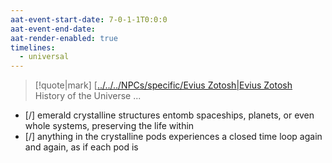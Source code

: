 ```yaml
---
aat-event-start-date: 7-0-1-1T0:0:0
aat-event-end-date: 
aat-render-enabled: true
timelines:
  - universal
---
```

> [!quote|mark] [[../../../NPCs/specific/Evius Zotosh|Evius Zotosh](../../../NPCs/specific/Evius%20Zotosh.md) <br>History of the Universe
> ...



- [/] emerald crystalline structures entomb spaceships, planets, or even whole systems, preserving the life within
- [/] anything in the crystalline pods experiences a closed time loop again and again, as if each pod is
